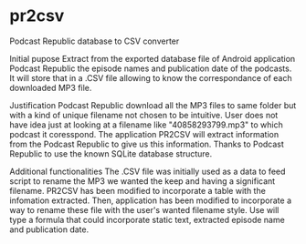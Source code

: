 # pr2csv
Podcast Republic database to CSV converter

Initial pupose
Extract from the exported database file of Android application Podcast Republic the episode names and publication date of the podcasts.
It will store that in a .CSV file allowing to know the correspondance of each downloaded MP3 file.

Justification
Podcast Republic download all the MP3 files to same folder but with a kind of unique filename not chosen to be intuitive.
User does not have idea just at looking at a filename like "40858293799.mp3" to which podcast it coresspond.
The application PR2CSV will extract information from the Podcast Republic to give us this information.
Thanks to Podcast Republic to use the known SQLite database structure.

Additional functionalities
The .CSV file was initially used as a data to feed script to rename the MP3 we wanted the keep and having a significant filename.
PR2CSV has been modified to incorporate a table with the infomation extracted.
Then, application has been modified to incorporate a way to rename these file with the user's wanted filename style.
Use will type a formula that could incorporate static text, extracted episode name and publication date.
